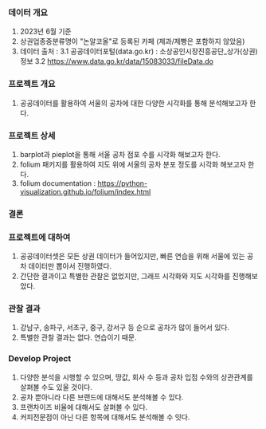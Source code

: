 ### 데이터 개요
1. 2023년 6월 기준
2. 상권업종중분류명이 "논알코올"로 등록된 카페 (제과/제빵은 포함하지 않았음)
3. 데이터 출처 :
   3.1 공공데이터포털(data.go.kr) : 소상공인시장진흥공단_상가(상권)정보
   3.2 https://www.data.go.kr/data/15083033/fileData.do

### 프로젝트 개요
1. 공공데이터를 활용하여 서울의 공차에 대한 다양한 시각화를 통해 분석해보고자 한다.

### 프로젝트 상세
1. barplot과 pieplot을 통해 서울 공차 점포 수를 시각화 해보고자 한다.
2. folium 패키지를 활용하여 지도 위에 서울의 공차 분포 정도를 시각화 해보고자 한다.
3. folium documentation : https://python-visualization.github.io/folium/index.html

### 결론
### 프로젝트에 대하여

1. 공공데이터셋은 모든 상권 데이터가 들어있지만, 빠른 연습을 위해 서울에 있는 공차 데이터만 뽑아서 진행하였다.
2. 간단한 결과이고 특별한 관찰은 없었지만, 그래프 시각화와 지도 시각화를 진행해보았다.

### 관찰 결과

1. 강남구, 송파구, 서초구, 중구, 강서구 등 순으로 공차가 많이 들어서 있다.
2. 특별한 관찰 결과는 없다. 연습이기 때문.

### Develop Project

1. 다양한 분석을 시행할 수 있으며, 땅값, 회사 수 등과 공차 입점 수와의 상관관계를 살펴볼 수도 있울 것이다.
2. 공차 뿐아니라 다른 브랜드에 대해서도 분석해볼 수 있다.
3. 프랜차이즈 비율에 대해서도 살펴볼 수 있다.
4. 커피전문점이 아닌 다른 항목에 대해서도 분석해볼 수 잇다.
